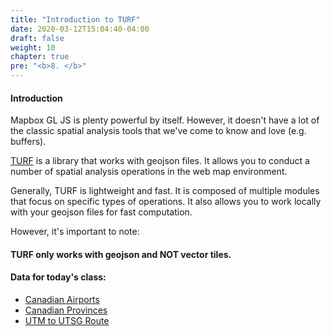 ```yaml
---
title: "Introduction to TURF"
date: 2020-03-12T15:04:40-04:00
draft: false
weight: 10
chapter: true
pre: "<b>8. </b>"
---
```


#### Introduction

Mapbox GL JS is plenty powerful by itself. However, it doesn't have a lot of the classic spatial analysis tools that we've come to know and love (e.g. buffers).

[TURF](https://turfjs.org) is a library that works with geojson files. It allows you to conduct a number of spatial analysis operations in the web map environment.

Generally, TURF is lightweight and fast. It is composed of multiple modules that focus on specific types of operations. It also allows you to work locally with your geojson files for fast computation.

However, it's important to note:
#### TURF only works with geojson and NOT vector tiles.

#### Data for today's class:
* [Canadian Airports](canadianAirports.geojson)
* [Canadian Provinces](canadianProvinces.geojson)
* [UTM to UTSG Route](utmToUTSG.geojson)
